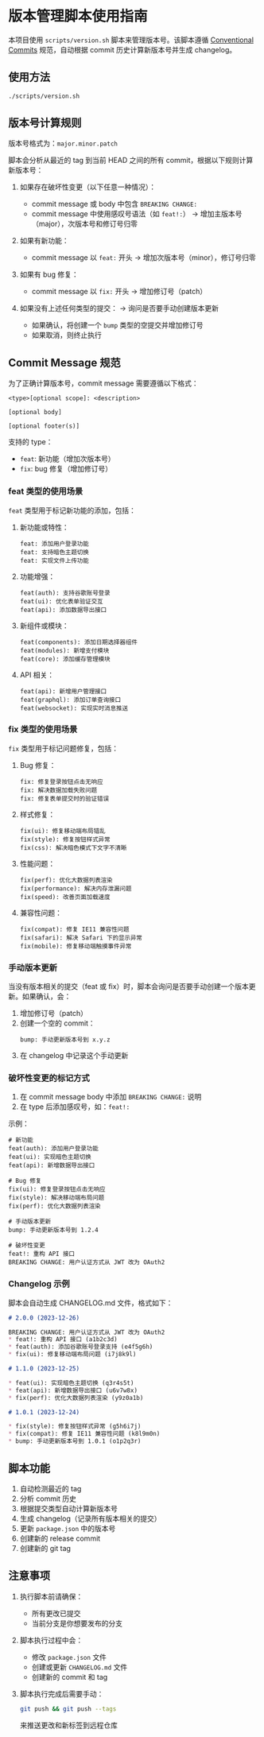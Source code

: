 # 版本管理脚本使用指南

本项目使用 `scripts/version.sh` 脚本来管理版本号。该脚本遵循 [Conventional Commits](https://www.conventionalcommits.org/) 规范，自动根据 commit 历史计算新版本号并生成 changelog。

## 使用方法

```bash
./scripts/version.sh
```

## 版本号计算规则

版本号格式为：`major.minor.patch`

脚本会分析从最近的 tag 到当前 HEAD 之间的所有 commit，根据以下规则计算新版本号：

1. 如果存在破坏性变更（以下任意一种情况）：
   - commit message 或 body 中包含 `BREAKING CHANGE:`
   - commit message 中使用感叹号语法（如 `feat!:`）
   → 增加主版本号（major），次版本号和修订号归零

2. 如果有新功能：
   - commit message 以 `feat:` 开头
   → 增加次版本号（minor），修订号归零

3. 如果有 bug 修复：
   - commit message 以 `fix:` 开头
   → 增加修订号（patch）

4. 如果没有上述任何类型的提交：
   → 询问是否要手动创建版本更新
   - 如果确认，将创建一个 `bump` 类型的空提交并增加修订号
   - 如果取消，则终止执行

## Commit Message 规范

为了正确计算版本号，commit message 需要遵循以下格式：

```
<type>[optional scope]: <description>

[optional body]

[optional footer(s)]
```

支持的 type：
- `feat`: 新功能（增加次版本号）
- `fix`: bug 修复（增加修订号）

### feat 类型的使用场景

`feat` 类型用于标记新功能的添加，包括：

1. 新功能或特性：
   ```
   feat: 添加用户登录功能
   feat: 支持暗色主题切换
   feat: 实现文件上传功能
   ```

2. 功能增强：
   ```
   feat(auth): 支持谷歌账号登录
   feat(ui): 优化表单验证交互
   feat(api): 添加数据导出接口
   ```

3. 新组件或模块：
   ```
   feat(components): 添加日期选择器组件
   feat(modules): 新增支付模块
   feat(core): 添加缓存管理模块
   ```

4. API 相关：
   ```
   feat(api): 新增用户管理接口
   feat(graphql): 添加订单查询接口
   feat(websocket): 实现实时消息推送
   ```

### fix 类型的使用场景

`fix` 类型用于标记问题修复，包括：

1. Bug 修复：
   ```
   fix: 修复登录按钮点击无响应
   fix: 解决数据加载失败问题
   fix: 修复表单提交时的验证错误
   ```

2. 样式修复：
   ```
   fix(ui): 修复移动端布局错乱
   fix(style): 修复按钮样式异常
   fix(css): 解决暗色模式下文字不清晰
   ```

3. 性能问题：
   ```
   fix(perf): 优化大数据列表渲染
   fix(performance): 解决内存泄漏问题
   fix(speed): 改善页面加载速度
   ```

4. 兼容性问题：
   ```
   fix(compat): 修复 IE11 兼容性问题
   fix(safari): 解决 Safari 下的显示异常
   fix(mobile): 修复移动端触摸事件异常
   ```

### 手动版本更新

当没有版本相关的提交（feat 或 fix）时，脚本会询问是否要手动创建一个版本更新。如果确认，会：

1. 增加修订号（patch）
2. 创建一个空的 commit：
   ```
   bump: 手动更新版本号到 x.y.z
   ```
3. 在 changelog 中记录这个手动更新

### 破坏性变更的标记方式

1. 在 commit message body 中添加 `BREAKING CHANGE:` 说明
2. 在 type 后添加感叹号，如：`feat!:`

示例：
```
# 新功能
feat(auth): 添加用户登录功能
feat(ui): 实现暗色主题切换
feat(api): 新增数据导出接口

# Bug 修复
fix(ui): 修复登录按钮点击无响应
fix(style): 解决移动端布局问题
fix(perf): 优化大数据列表渲染

# 手动版本更新
bump: 手动更新版本号到 1.2.4

# 破坏性变更
feat!: 重构 API 接口
BREAKING CHANGE: 用户认证方式从 JWT 改为 OAuth2
```

### Changelog 示例

脚本会自动生成 CHANGELOG.md 文件，格式如下：

```markdown
# 2.0.0 (2023-12-26)

BREAKING CHANGE: 用户认证方式从 JWT 改为 OAuth2
* feat!: 重构 API 接口 (a1b2c3d)
* feat(auth): 添加谷歌账号登录支持 (e4f5g6h)
* fix(ui): 修复移动端布局问题 (i7j8k9l)

# 1.1.0 (2023-12-25)

* feat(ui): 实现暗色主题切换 (q3r4s5t)
* feat(api): 新增数据导出接口 (u6v7w8x)
* fix(perf): 优化大数据列表渲染 (y9z0a1b)

# 1.0.1 (2023-12-24)

* fix(style): 修复按钮样式异常 (g5h6i7j)
* fix(compat): 修复 IE11 兼容性问题 (k8l9m0n)
* bump: 手动更新版本号到 1.0.1 (o1p2q3r)
```

## 脚本功能

1. 自动检测最近的 tag
2. 分析 commit 历史
3. 根据提交类型自动计算新版本号
4. 生成 changelog（记录所有版本相关的提交）
5. 更新 `package.json` 中的版本号
6. 创建新的 release commit
7. 创建新的 git tag

## 注意事项

1. 执行脚本前请确保：
   - 所有更改已提交
   - 当前分支是你想要发布的分支

2. 脚本执行过程中会：
   - 修改 `package.json` 文件
   - 创建或更新 `CHANGELOG.md` 文件
   - 创建新的 commit 和 tag

3. 脚本执行完成后需要手动：
   ```bash
   git push && git push --tags
   ```
   来推送更改和新标签到远程仓库